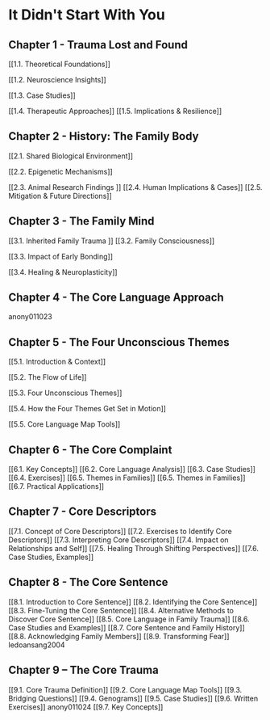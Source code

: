 # It Didn't Start With You
## Chapter 1 - Trauma Lost and Found
[[1.1. Theoretical Foundations]]

[[1.2. Neuroscience Insights]]

[[1.3. Case Studies]]

[[1.4. Therapeutic Approaches]]
[[1.5. Implications & Resilience]]

## Chapter 2 - History: The Family Body
[[2.1. Shared Biological Environment]]

[[2.2. Epigenetic Mechanisms]]

[[2.3. Animal Research Findings
]]
[[2.4. Human Implications & Cases]]
[[2.5. Mitigation & Future Directions]]

## Chapter 3 - The Family Mind
[[3.1. Inherited Family Trauma
]]
[[3.2. Family Consciousness]]

[[3.3. Impact of Early Bonding]]

[[3.4. Healing & Neuroplasticity]]


## Chapter 4 - The Core Language Approach 
anony011023

## Chapter 5 - The Four Unconscious Themes
[[5.1. Introduction & Context]]

[[5.2. The Flow of Life]]

[[5.3. Four Unconscious Themes]]

[[5.4. How the Four Themes Get Set in Motion]]

[[5.5. Core Language Map Tools]]

## Chapter 6 - The Core Complaint
[[6.1. Key Concepts]]
[[6.2. Core Language Analysis]]
[[6.3. Case Studies]]
[[6.4. Exercises]]
[[6.5. Themes in Families]]
[[6.5. Themes in Families]]
[[6.7. Practical Applications]]

## Chapter 7 - Core Descriptors
[[7.1. Concept of Core Descriptors]]
[[7.2. Exercises to Identify Core Descriptors]]
[[7.3. Interpreting Core Descriptors]]
[[7.4. Impact on Relationships and Self]]
[[7.5. Healing Through Shifting Perspectives]]
[[7.6. Case Studies, Examples]]

## Chapter 8 - The Core Sentence
[[8.1. Introduction to Core Sentence]]
[[8.2. Identifying the Core Sentence]]
[[8.3. Fine-Tuning the Core Sentence]]
[[8.4. Alternative Methods to Discover Core Sentence]]
[[8.5. Core Language in Family Trauma]]
[[8.6. Case Studies and Examples]]
[[8.7. Core Sentence and Family History]]
[[8.8. Acknowledging Family Members]]
[[8.9. Transforming Fear]]
ledoansang2004

## Chapter 9 – The Core Trauma

[[9.1. Core Trauma Definition]]
[[9.2. Core Language Map Tools]]
[[9.3. Bridging Questions]]
[[9.4. Genograms]]
[[9.5. Case Studies]]
[[9.6. Written Exercises]]
anony011024
[[9.7. Key Concepts]]

